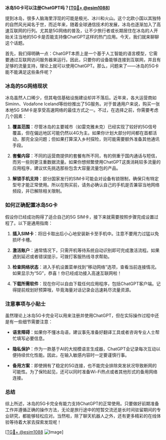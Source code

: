 **冰岛5G卡可以注册ChatGPT吗？[[TG💪+ @esim1088](https://t.me/s/esim1088)]**

提到冰岛，很多人脑海里浮现的可能是极光、冰川和火山。这个北欧小国以其独特的自然风光闻名于世，而近年来，随着全球通信技术的发展，冰岛也逐渐加入了高速互联网的行列。尤其是5G网络的普及，让不少旅行者或长期居住在冰岛的人开始关注当地的5G卡是否能支持像ChatGPT这样的热门应用。今天，我们就来聊聊这个话题。

首先，我们得明确一点：ChatGPT本质上是一个基于人工智能的语言模型，它需要通过互联网访问服务器来运行。因此，只要你的设备能够连接到互联网，并且有足够的流量支持，理论上就可以使用ChatGPT。那么，问题来了——冰岛的5G卡能不能满足这些条件呢？

### 冰岛的5G网络现状

冰岛虽然人口稀少，但其电信基础设施建设却并不落后。近年来，各大运营商如Siminn、Vodafone Iceland等纷纷推出了5G服务。对于普通用户来说，购买一张本地5G SIM卡是享受高速网络的最佳方式之一。不过，在选择之前，你需要考虑几个因素：

1. **覆盖范围**：尽管冰岛的主要城市（如雷克雅未克）已经实现了较好的5G信号覆盖，但在偏远地区可能仍然以4G为主。如果你计划大部分时间都在首都活动，那完全没问题；但如果打算深入乡村探险，则可能需要额外准备其他通讯手段。
   
2. **套餐内容**：不同的运营商提供的套餐有所不同，有的侧重于国内通话与短信，而另一些则更注重数据流量。如果你想频繁使用ChatGPT这类消耗较多流量的应用程序，建议优先挑选那些包含大容量流量包的产品。

3. **解锁手机支持**：部分国家发行的SIM卡可能会对设备有锁限制，确保只有特定型号才能正常使用。所以在购买前，请务必确认自己的手机是否兼容当地网络频段，并已解除相关限制。

### 如何正确配置冰岛5G卡

假设你已经成功购得了适合自己的5G SIM卡，接下来就需要按照步骤完成设置过程了。以下是通用指南：

1. **插入SIM卡**：将旧卡取出后小心地安装新卡至手机中。注意不要用力过猛以免损坏卡槽。
   
2. **激活账户**：通常情况下，只需开机等待系统自动识别即可完成激活流程。如果遇到延迟或者错误提示，可拨打客服热线寻求帮助。

3. **检查网络状态**：进入手机设置菜单找到“移动网络”选项，查看当前连接情况。如果显示为“5G”，恭喜！你已经成功接入高速互联网啦！

4. **下载所需软件**：现在你可以自由下载任何应用程序，包括ChatGPT客户端。记得提前规划好预算哦，毕竟海量对话记录会迅速耗尽流量资源。

### 注意事项与小贴士

虽然理论上冰岛5G卡完全可以用来注册并使用ChatGPT，但在实际操作过程中还是有一些细节需要注意：

- **语言障碍**：如果你不懂冰岛语，建议事先准备好翻译工具或者咨询专业人士帮忙填写必要信息。
  
- **隐私保护**：作为一款基于AI的大规模语言生成器，ChatGPT会记录每次互动以便持续优化性能。因此，在输入敏感内容时一定要谨慎行事。

- **备用方案**：即使拥有了稳定的5G连接，也不能完全排除突发状况导致断网的可能性。为了保险起见，还可以同时准备Wi-Fi热点或者其他形式的备用网络连接。

### 总结

综上所述，冰岛的5G卡完全有能力支持ChatGPT的正常使用。只要做好前期准备工作并遵循正确的操作方法，无论是旅行途中的短暂交流还是长时间驻留期间的专业研究，都能够轻松应对。当然啦，除了聊天机器人之外，还有更多精彩的在线体验等待着大家去探索发现呢！

[[TG💪+ @esim1088](https://t.me/s/esim1088) ![Image](https://i.postimg.cc/4NQfJmqS/Snipaste-2025-05-13-00-14-12.png)]